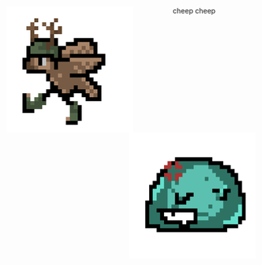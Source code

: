 
<img align="left" src="птен.png">
<div align="center"> cheep cheep </div>
<img align="right" width="256px" height="256px" src="shlimak.png">

